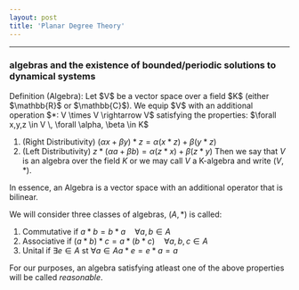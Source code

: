 ```yaml
---
layout: post
title: 'Planar Degree Theory'
---
```


<hr>

### algebras and the existence of bounded/periodic solutions to dynamical systems 

<section>
Definition (Algebra): Let $V$ be a vector space over a field $K$ (either $\mathbb{R}$ or $\mathbb{C}$). We equip $V$ with an additional operation $*: V \times V \rightarrow V$ satisfying the properties: $\forall x,y,z \in V \, \forall \alpha, \beta \in K$

1. (Right Distributivity) $(\alpha x + \beta y) * z = \alpha(x*z) + \beta(y*z)$
2. (Left Distributivity) $z * (\alpha a + \beta b) = \alpha(z*x) + \beta(z*y)$
Then we say that $V$ is an algebra over the field $K$ or we may call $V$ a K-algebra and write $(V, *)$. 

In essence, an Algebra is a vector space with an additional operator that is bilinear.

We will consider three classes of algebras, $(A, *)$ is called:
1. Commutative if $a*b = b*a \quad \forall a,b \in A$
2. Associative if $(a*b)*c = a*(b*c) \quad \forall a,b,c \in A$
3. Unital if $\exists e \in A$ st $\forall a \in A a*e=e*a=a$

For our purposes, an algebra satisfying atleast one of the above properties will be called *reasonable*.
</section>



